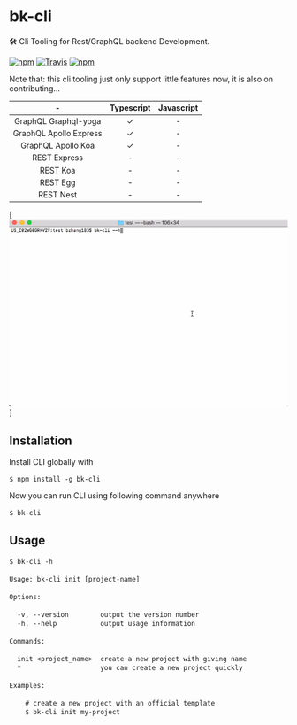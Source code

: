 # bk-cli

🛠️ Cli Tooling for Rest/GraphQL backend Development.

[![npm](https://img.shields.io/npm/v/bk-cli.svg?style=flat-square)](http://www.npmjs.com/package/bk-cli)
[![Travis](https://img.shields.io/travis/zxhaaa6/bk-cli.svg?style=flat-square)](https://travis-ci.org/zxhaaa6/bk-cli)
[![npm](https://img.shields.io/npm/l/bk-cli.svg?style=flat-square)](https://github.com/zxhaaa6/bk-cli/blob/master/LICENSE)

Note that: this cli tooling just only support little features now, it is also on contributing...

|           -            | Typescript | Javascript |
| :--------------------: | :--------: | :--------: |
|  GraphQL Graphql-yoga  |     ✓      |     -      |
| GraphQL Apollo Express |     ✓      |     -      |
|   GraphQL Apollo Koa   |     ✓      |     -      |
|      REST Express      |     -      |     -      |
|        REST Koa        |     -      |     -      |
|        REST Egg        |     -      |     -      |
|       REST Nest        |     -      |     -      |

[![img](https://github.com/zxhaaa6/bk-cli/blob/master/doc/bk-demo.gif)]

## Installation

Install CLI globally with

```
$ npm install -g bk-cli
```

Now you can run CLI using following command anywhere

```
$ bk-cli
```

## Usage

```
$ bk-cli -h

Usage: bk-cli init [project-name]

Options:

  -v, --version        output the version number
  -h, --help           output usage information

Commands:

  init <project_name>  create a new project with giving name
  *                    you can create a new project quickly

Examples:

    # create a new project with an official template
    $ bk-cli init my-project

```
